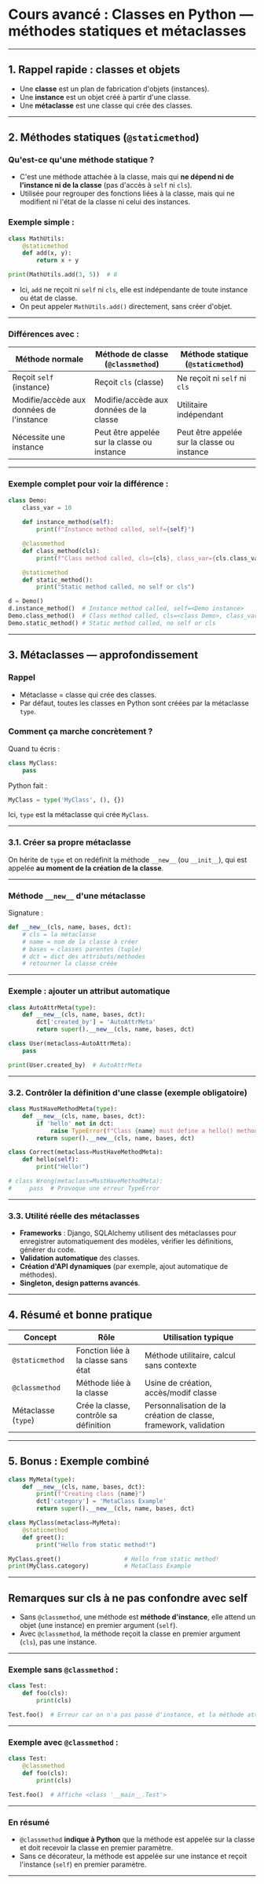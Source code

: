 # Cours avancé : Classes en Python — méthodes statiques et métaclasses

---

## 1. Rappel rapide : classes et objets

* Une **classe** est un plan de fabrication d'objets (instances).
* Une **instance** est un objet créé à partir d'une classe.
* Une **métaclasse** est une classe qui crée des classes.

---

## 2. Méthodes statiques (`@staticmethod`)

### Qu'est-ce qu'une méthode statique ?

* C'est une méthode attachée à la classe, mais qui **ne dépend ni de l'instance ni de la classe** (pas d'accès à `self` ni `cls`).
* Utilisée pour regrouper des fonctions liées à la classe, mais qui ne modifient ni l'état de la classe ni celui des instances.

### Exemple simple :

```python
class MathUtils:
    @staticmethod
    def add(x, y):
        return x + y

print(MathUtils.add(3, 5))  # 8
```

* Ici, `add` ne reçoit ni `self` ni `cls`, elle est indépendante de toute instance ou état de classe.
* On peut appeler `MathUtils.add()` directement, sans créer d'objet.

---

### Différences avec :

| Méthode normale                          | Méthode de classe (`@classmethod`)          | Méthode statique (`@staticmethod`)          |
| ---------------------------------------- | ------------------------------------------- | ------------------------------------------- |
| Reçoit `self` (instance)                 | Reçoit `cls` (classe)                       | Ne reçoit ni `self` ni `cls`                |
| Modifie/accède aux données de l'instance | Modifie/accède aux données de la classe     | Utilitaire indépendant                      |
| Nécessite une instance                   | Peut être appelée sur la classe ou instance | Peut être appelée sur la classe ou instance |

---

### Exemple complet pour voir la différence :

```python
class Demo:
    class_var = 10
    
    def instance_method(self):
        print(f"Instance method called, self={self}")

    @classmethod
    def class_method(cls):
        print(f"Class method called, cls={cls}, class_var={cls.class_var}")

    @staticmethod
    def static_method():
        print("Static method called, no self or cls")

d = Demo()
d.instance_method()  # Instance method called, self=<Demo instance>
Demo.class_method()  # Class method called, cls=<class Demo>, class_var=10
Demo.static_method() # Static method called, no self or cls
```

---

## 3. Métaclasses — approfondissement

### Rappel

* Métaclasse = classe qui crée des classes.
* Par défaut, toutes les classes en Python sont créées par la métaclasse `type`.

### Comment ça marche concrètement ?

Quand tu écris :

```python
class MyClass:
    pass
```

Python fait :

```python
MyClass = type('MyClass', (), {})
```

Ici, `type` est la métaclasse qui crée `MyClass`.

---

### 3.1. Créer sa propre métaclasse

On hérite de `type` et on redéfinit la méthode `__new__` (ou `__init__`), qui est appelée **au moment de la création de la classe**.

---

### Méthode `__new__` d'une métaclasse

Signature :

```python
def __new__(cls, name, bases, dct):
    # cls = la métaclasse
    # name = nom de la classe à créer
    # bases = classes parentes (tuple)
    # dct = dict des attributs/méthodes
    # retourner la classe créée
```

---

### Exemple : ajouter un attribut automatique

```python
class AutoAttrMeta(type):
    def __new__(cls, name, bases, dct):
        dct['created_by'] = 'AutoAttrMeta'
        return super().__new__(cls, name, bases, dct)

class User(metaclass=AutoAttrMeta):
    pass

print(User.created_by)  # AutoAttrMeta
```

---

### 3.2. Contrôler la définition d'une classe (exemple obligatoire)

```python
class MustHaveMethodMeta(type):
    def __new__(cls, name, bases, dct):
        if 'hello' not in dct:
            raise TypeError(f"Class {name} must define a hello() method")
        return super().__new__(cls, name, bases, dct)

class Correct(metaclass=MustHaveMethodMeta):
    def hello(self):
        print("Hello!")

# class Wrong(metaclass=MustHaveMethodMeta):
#     pass  # Provoque une erreur TypeError
```

---

### 3.3. Utilité réelle des métaclasses

* **Frameworks** : Django, SQLAlchemy utilisent des métaclasses pour enregistrer automatiquement des modèles, vérifier les définitions, générer du code.
* **Validation automatique** des classes.
* **Création d'API dynamiques** (par exemple, ajout automatique de méthodes).
* **Singleton, design patterns avancés**.

---

## 4. Résumé et bonne pratique

| Concept             | Rôle                                   | Utilisation typique                                              |
| ------------------- | -------------------------------------- | ---------------------------------------------------------------- |
| `@staticmethod`     | Fonction liée à la classe sans état    | Méthode utilitaire, calcul sans contexte                         |
| `@classmethod`      | Méthode liée à la classe               | Usine de création, accès/modif classe                            |
| Métaclasse (`type`) | Crée la classe, contrôle sa définition | Personnalisation de la création de classe, framework, validation |

---

## 5. Bonus : Exemple combiné

```python
class MyMeta(type):
    def __new__(cls, name, bases, dct):
        print(f"Creating class {name}")
        dct['category'] = 'MetaClass Example'
        return super().__new__(cls, name, bases, dct)

class MyClass(metaclass=MyMeta):
    @staticmethod
    def greet():
        print("Hello from static method!")

MyClass.greet()                  # Hello from static method!
print(MyClass.category)          # MetaClass Example
```

---

## Remarques sur cls à ne pas confondre avec self

* Sans `@classmethod`, une méthode est **méthode d'instance**, elle attend un objet (une instance) en premier argument (`self`).
* Avec `@classmethod`, la méthode reçoit la classe en premier argument (`cls`), pas une instance.

---

### Exemple sans `@classmethod` :

```python
class Test:
    def foo(cls):
        print(cls)

Test.foo()  # Erreur car on n'a pas passé d'instance, et la méthode attend un argument.
```

---

### Exemple avec `@classmethod` :

```python
class Test:
    @classmethod
    def foo(cls):
        print(cls)

Test.foo()  # Affiche <class '__main__.Test'>
```

---

### En résumé

* `@classmethod` **indique à Python** que la méthode est appelée sur la classe et doit recevoir la classe en premier paramètre.
* Sans ce décorateur, la méthode est appelée sur une instance et reçoit l'instance (`self`) en premier paramètre.

---
